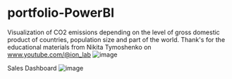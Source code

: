 # portfolio-PowerBI
Visualization of CO2 emissions depending on the level of gross domestic product of countries, population size and part of the world.
Thank's for the educational materials from Nikita Tymoshenko on www.youtube.com/@ion_lab
![image](https://github.com/user-attachments/assets/e79179bc-5a2a-4a82-a6c8-5553ffa7fd2f)

Sales Dashboard
![image](https://github.com/user-attachments/assets/2a4e9dc1-0e8d-47c7-8162-62ebf66fe699)


